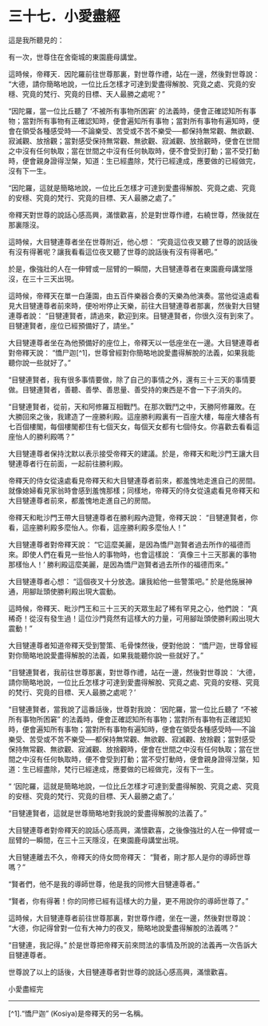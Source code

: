 # 三十七．小愛盡經

這是我所聽見的：

有一次，世尊住在舍衛城的東園鹿母講堂。

這時候，帝釋天．因陀羅前往世尊那裏，對世尊作禮，站在一邊，然後對世尊說： “大德，請你簡略地說，一位比丘怎樣才可達到愛盡得解脫、究竟之處、究竟的安穩、究竟的梵行、究竟的目標、天人最勝之處呢？”

“因陀羅，當一位比丘聽了 ‘不被所有事物所困窘’ 的法義時，便會正確認知所有事物；當對所有事物有正確認知時，便會遍知所有事物；當對所有事物有遍知時，便會在領受各種感受時──不論樂受、苦受或不苦不樂受──都保持無常觀、無欲觀、寂滅觀、放捨觀；當對感受保持無常觀、無欲觀、寂滅觀、放捨觀時，便會在世間之中沒有任何執取；當在世間之中沒有任何執取時，便不會受到打動；當不受打動時，便會親身證得湼槃，知道：生已經盡除，梵行已經達成，應要做的已經做完，沒有下一生。

“因陀羅，這就是簡略地說，一位比丘怎樣才可達到愛盡得解脫、究竟之處、究竟的安穩、究竟的梵行、究竟的目標、天人最勝之處了。”

帝釋天對世尊的說話心感高興，滿懷歡喜，於是對世尊作禮，右繞世尊，然後就在那裏隱沒。

這時候，大目犍連尊者坐在世尊附近，他心想： “究竟這位夜叉聽了世尊的說話後有沒有得著呢？讓我看看這位夜叉聽了世尊的說話後有沒有得著吧。”

於是，像強壯的人在一伸臂或一屈臂的一瞬間，大目犍連尊者在東園鹿母講堂隱沒，在三十三天出現。

這時候，帝釋天在單一白蓮園，由五百件樂器合奏的天樂為他演奏。當他從遠處看見大目犍連尊者前來時，便吩咐停止天樂，前往大目犍連尊者那裏，然後對大目犍連尊者說： “目犍連賢者，請過來，歡迎到來。目犍連賢者，你很久沒有到來了。目犍連賢者，座位已經預備好了，請坐。”

大目犍連尊者坐在為他預備好的座位上，帝釋天以一低座坐在一邊。大目犍連尊者對帝釋天說： “憍尸迦[^1]，世尊曾經對你簡略地說愛盡得解脫的法義，如果我能聽你說一些就好了。”

“目犍連賢者，我有很多事情要做，除了自己的事情之外，還有三十三天的事情要做。目犍連賢者，善聽、善學、善思量、善受持的東西是不會一下子消失的。

“目犍連賢者，從前，天和阿修羅互相戰鬥。在那次戰鬥之中，天勝阿修羅敗。在大勝回來之後，我建造了一座勝利殿。這座勝利殿裏有一百座大樓，每座大樓各有七百個樓閣，每個樓閣都住有七個天女，每個天女都有七個侍女。你喜歡去看看這座怡人的勝利殿嗎？”

大目犍連尊者保持沈默以表示接受帝釋天的建議。於是，帝釋天和毗沙門王讓大目犍連尊者行在前面，一起前往勝利殿。

帝釋天的侍女從遠處看見帝釋天和大目犍連尊者前來，都羞愧地走進自己的房間。就像媳婦看見家翁時會感到羞愧那樣；同樣地，帝釋天的侍女從遠處看見帝釋天和大目犍連尊者前來，都羞愧地走進自己的房間。

帝釋天和毗沙門王帶大目犍連尊者在勝利殿內遊覽，帝釋天說： “目犍連賢者，你看，這座勝利殿多麼怡人。你看，這座勝利殿多麼怡人！”

大目犍連尊者對帝釋天說： “它這麼美麗，是因為憍尸迦賢者過去所作的福德而來。即使人們在看見一些怡人的事物時，也會這樣說： ‘真像三十三天那裏的事物那樣怡人！’ 勝利殿這麼美麗，是因為憍尸迦賢者過去所作的福德而來。”

大目犍連尊者心想： “這個夜叉十分放逸。讓我給他一些警策吧。” 於是他施展神通，用腳趾頭使勝利殿出現大震動。

這時候，帝釋天、毗沙門王和三十三天的天眾生起了稀有罕見之心，他們說： “真稀奇！從沒有發生過！這位沙門竟然有這樣大的力量，可用腳趾頭使勝利殿出現大震動！”

大目犍連尊者知道帝釋天受到警策、毛骨悚然後，便對他說： “憍尸迦，世尊曾經對你簡略地說愛盡得解脫的法義，如果我能聽你說一些就好了。”

“目犍連賢者，我前往世尊那裏，對世尊作禮，站在一邊，然後對世尊說： ‘大德，請你簡略地說，一位比丘怎樣才可達到愛盡得解脫、究竟之處、究竟的安穩、究竟的梵行、究竟的目標、天人最勝之處呢？’

“目犍連賢者，當我說了這番話後，世尊對我說： ‘因陀羅，當一位比丘聽了 “不被所有事物所困窘” 的法義時，便會正確認知所有事物；當對所有事物有正確認知時，便會遍知所有事物；當對所有事物有遍知時，便會在領受各種感受時──不論樂受、苦受或不苦不樂受──都保持無常觀、無欲觀、寂滅觀、放捨觀；當對感受保持無常觀、無欲觀、寂滅觀、放捨觀時，便會在世間之中沒有任何執取；當在世間之中沒有任何執取時，便不會受到打動；當不受打動時，便會親身證得湼槃，知道：生已經盡除，梵行已經達成，應要做的已經做完，沒有下一生。

“ ‘因陀羅，這就是簡略地說，一位比丘怎樣才可達到愛盡得解脫、究竟之處、究竟的安穩、究竟的梵行、究竟的目標、天人最勝之處了。’

“目犍連賢者，這就是世尊簡略地對我說的愛盡得解脫的法義了。”

大目犍連尊者對帝釋天的說話心感高興，滿懷歡喜，之後像強壯的人在一伸臂或一屈臂的一瞬間，在三十三天隱沒，在東園鹿母講堂出現。

大目犍連離去不久，帝釋天的侍女問帝釋天： “賢者，剛才那人是你的導師世尊嗎？”

“賢者們，他不是我的導師世尊，他是我的同修大目犍連尊者。”

“賢者，你有得著！你的同修已經有這樣大的力量，更不用說你的導師世尊了。”

這時候，大目犍連尊者前往世尊那裏，對世尊作禮，坐在一邊，然後對世尊說： “大德，你記得曾對一位有大神力的夜叉，簡略地說愛盡得解脫的法義嗎？”

“目犍連，我記得。” 於是世尊把帝釋天前來問法的事情及所說的法義再一次告訴大目犍連尊者。

世尊說了以上的話後，大目犍連尊者對世尊的說話心感高興，滿懷歡喜。

小愛盡經完

---

[^1].“憍尸迦” (Kosiya)是帝釋天的另一名稱。
